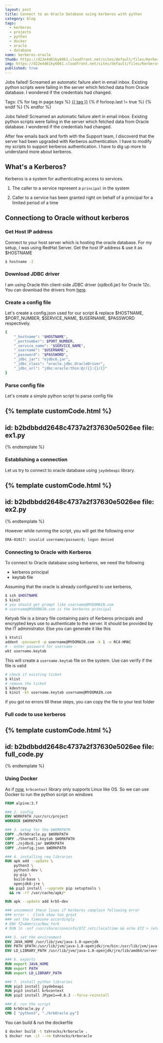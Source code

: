```yaml
---
layout: post
title: Connect to an Oracle Database using kerberos with python
category: blog
tags:
  - kerberos
  - projects
  - python
  - docker
  - oracle
  - database
name: kerberos-oracle
thumb: https://d22e4d61ky6061.cloudfront.net/sites/default/files/Kerberos_1.png
img: https://d22e4d61ky6061.cloudfront.net/sites/default/files/Kerberos_1.png
published: true
---
```


Jobs failed! Screamed an automatic failure alert in email inbox. Existing python scripts were failing in the server which fetched data from Oracle database. I wondered if the credentials had changed.<!-- truncate_here -->

<p>Tags: {% for tag in page.tags %} <a class="mytag" href="/tag/{{ tag }}" title="View posts tagged with &quot;{{ tag }}&quot;">{{ tag }}</a>  {% if forloop.last != true %} {% endif %} {% endfor %} </p>

<p>Jobs failed! Screamed an automatic failure alert in email inbox. Existing python scripts were failing in the server which fetched data from Oracle database. I wondered if the credentials had changed.</p>

After few emails back and forth with the Support team, I discoverd that the server had been upgraded with Kerberos authentication. I have to modify my scripts to support kerberos authentication. I have to dig up more to understand more about kerberos. 

## What's a Kerberos?

Kerberos is a system for authenticating access to services. 

1. The caller to a service represent a  `principal` in the system

2. Caller to a service has been granted right on behalf of a principal for a limited period of a time


## Connectiong to Oracle without kerberos

### Get Host IP address

Connect to your host server which is hosting the oracle database. For my setup, I was using RedHat Server. Get the host IP address & use it as $HOSTNAME


```sh
$ hostname -I
```

### Download JDBC driver

I am using Oracle thin client-side JDBC driver (ojdbc6.jar) for Oracle 12c. You can download the drivers from [here](https://www.oracle.com/database/technologies/jdbc-drivers-12c-downloads.html).

### Create a config file

Let's create a config.json used for our script & replace $HOSTNAME, $PORT_NUMBER, $SERVICE_NAME, $USERNAME, $PASSWORD respectively.


```sh
{
    "_hostname": "$HOSTNAME",
    "_portnumber": $PORT_NUMBER,
    "_service_name": "$SERVICE_NAME",
    "_username": "$USERNAME",
    "_password": "$PASSWORD",
    "_jdbc_jar": "ojdbc6.jar",
    "_jdbc_class": "oracle.jdbc.OracleDriver",
    "_jdbc_url": "jdbc:oracle:thin:@//{}:{}/{}"
}
```

### Parse config file

Let's create a simple python script to parse config file

{% template customCode.html %}
---
id: b2bdbbdd2648c4737a2f37630e5026ee
file: ex1.py
---
{% endtemplate %}

### Establishing a connection

Let us try to connect to oracle database using `jaydebeapi` library.


{% template customCode.html %}
---
id: b2bdbbdd2648c4737a2f37630e5026ee
file: ex2.py
---
{% endtemplate %}


However while running the script, you will get the following error

```sh
ORA-01017: invalid username/password; logon denied
```

### Connecting to Oracle with Kerberos

To connect to Oracle database using kerberos, we need the following

* kerberos principal
* keytab file

Assuming that the oracle is already configured to use kerberos,

```sh
$ ssh $HOSTNAME
$ kinit
# you should get prompt like username@MYDOMAIN.com
# username@MYDOMAIN.com is the kerberos principal
```

Ketyab file is a binary file containing pairs of Kerberos principals and encrypted keys use to authenticate to the server. It should be provided by the IT administrator. Else you can generate it like this

```sh
$ ktutil
addent -password -p username@MYDOMAIN.com -k 1 -e RC4-HMAC
# - enter password for username -
wkt username.keytab
```

This will create a `username.keytab` file on the system. Use can verify if the file is valid

```sh
# check if existing ticket
$ klist
# remove the ticket
$ kdestroy
$ kinit -kt username.keytab username@MYDOMAIN.com
```

if you got no errors till these steps, you can copy the file to your test folder

### Full code to use kerberos

{% template customCode.html %}
---
id: b2bdbbdd2648c4737a2f37630e5026ee
file: full_code.py
---
{% endtemplate %}

### Using Docker

As if [now](https://github.com/krbcontext/python-krbcontext/issues/33#issuecomment-569232653), `krbcontext` library only supports Linux like OS. So we can use Docker to run the python script on windows

```dockerfile
FROM alpine:3.7

### 2. config
ENV WORKPATH /usr/src/project
WORKDIR $WORKPATH

### 3. setup for the $WORKPATH
COPY ./krbOracle.py $WORKPATH
COPY ./SharmaT1.keytab $WORKPATH
COPY ./ojdbc6.jar $WORKPATH
COPY ./config.json $WORKPATH

### 4. installing req libraries
RUN apk add --update \
    python3 \
    python3-dev \
    py-pip \
    build-base \
    openjdk8-jre \
  && pip3 install --upgrade pip setuptools \
  && rm -rf /var/cache/apk/*

RUN apk --update add krb5-dev

### uncomment these lines if kerberos complain following error
### error :  Clock skew too great
### set the timezone accordingly
# ENV TZ=America/New_York
# RUN ln -snf /usr/share/zoneinfo/$TZ /etc/localtime && echo $TZ > /etc/timezone

### 5. set the environment
ENV JAVA_HOME /usr/lib/jvm/java-1.8-openjdk
ENV PATH $PATH:/usr/lib/jvm/java-1.8-openjdk/jre/bin:/usr/lib/jvm/java-1.8-openjdk/bin
ENV LD_LIBRARY_PATH /usr/lib/jvm/java-1.8-openjdk/jre/lib/amd64/server:/usr/lib/jvm/default-jvm/lib/amd64/jli

### 6. exports
RUN export JAVA_HOME
RUN export PATH
RUN export LD_LIBRARY_PATH

### 7. install python libraries
RUN pip3 install jaydebeapi
RUN pip3 install krbcontext
RUN pip3 install JPype1==0.6.3 --force-reinstall

### 8. run the script
ADD krbOracle.py /
CMD [ "python3", "./krbOracle.py"]
```

You can build & run the dockerfile

```sh
$ docker build -t tshrocks/krboracle .
$ docker run -it --rm tshrocks/krboracle
```

